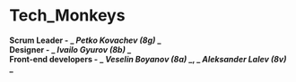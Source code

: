 # Tech_Monkeys
**Scrum Leader - _ _Petko Kovachev (8g)_ _**
<br />
**Designer - _ _Ivailo Gyurov (8b)_ _**
<br />
**Front-end developers - _ _Veselin Boyanov (8a)_ _, _ _Aleksander Lalev (8v)_ _**
<br />
